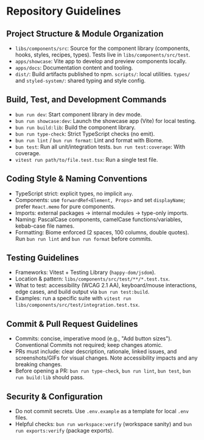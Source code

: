 # Repository Guidelines

## Project Structure & Module Organization
- `libs/components/src`: Source for the component library (components, hooks, styles, recipes, types). Tests live in `libs/components/src/test`.
- `apps/showcase`: Vite app to develop and preview components locally.
- `apps/docs`: Documentation content and tooling.
- `dist/`: Build artifacts published to npm. `scripts/`: local utilities. `types/` and `styled-system/`: shared typing and style config.

## Build, Test, and Development Commands
- `bun run dev`: Start component library in dev mode.
- `bun run showcase:dev`: Launch the showcase app (Vite) for local testing.
- `bun run build:lib`: Build the component library.
- `bun run type-check`: Strict TypeScript checks (no emit).
- `bun run lint` / `bun run format`: Lint and format with Biome.
- `bun test`: Run all unit/integration tests. `bun run test:coverage`: With coverage.
- `vitest run path/to/file.test.tsx`: Run a single test file.

## Coding Style & Naming Conventions
- TypeScript strict: explicit types, no implicit `any`.
- Components: use `forwardRef<Element, Props>` and set `displayName`; prefer `React.memo` for pure components.
- Imports: external packages → internal modules → type-only imports.
- Naming: PascalCase components, camelCase functions/variables, kebab-case file names.
- Formatting: Biome enforced (2 spaces, 100 columns, double quotes). Run `bun run lint` and `bun run format` before commits.

## Testing Guidelines
- Frameworks: Vitest + Testing Library (`happy-dom/jsdom`).
- Location & pattern: `libs/components/src/test/**/*.test.tsx`.
- What to test: accessibility (WCAG 2.1 AA), keyboard/mouse interactions, edge cases, and build output via `bun run test:build`.
- Examples: run a specific suite with `vitest run libs/components/src/test/integration.test.tsx`.

## Commit & Pull Request Guidelines
- Commits: concise, imperative mood (e.g., "Add button sizes"). Conventional Commits not required; keep changes atomic.
- PRs must include: clear description, rationale, linked issues, and screenshots/GIFs for visual changes. Note accessibility impacts and any breaking changes.
- Before opening a PR: `bun run type-check`, `bun run lint`, `bun test`, `bun run build:lib` should pass.

## Security & Configuration
- Do not commit secrets. Use `.env.example` as a template for local `.env` files.
- Helpful checks: `bun run workspace:verify` (workspace sanity) and `bun run exports:verify` (package exports).

